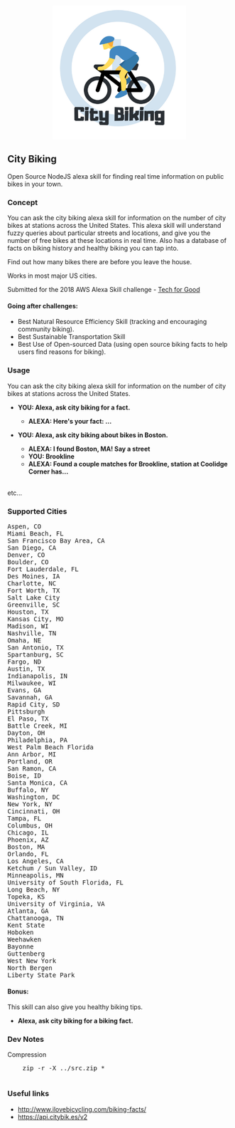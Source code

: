 <p align="center">
    <img src="./assets/city_biking_logo.png" width="300"/>
</p>

City Biking
---
Open Source NodeJS alexa skill for finding real time information on public bikes in your town.

### Concept

You can ask the city biking alexa skill for information on the number of city bikes at stations across the United States.
This alexa skill will understand fuzzy queries about particular streets and locations, and give you the number of free bikes at these locations in real time.
Also has a database of facts on biking history and healthy biking you can tap into.

Find out how many bikes there are before you leave the house.

Works in most major US cities.

Submitted for the 2018 AWS Alexa Skill challenge - <a href="https://alexatechforgood.devpost.com/">Tech for Good</a>

#### Going after challenges:
* Best Natural Resource Efficiency Skill (tracking and encouraging community biking).
* Best Sustainable Transportation Skill
* Best Use of Open-sourced Data (using open source biking facts to help users find reasons for biking).

### Usage
You can ask the city biking alexa skill for information on the number of city bikes at stations across the United States.

* <b>YOU: Alexa, ask city biking for a fact.</b>
    * <b>ALEXA: Here's your fact: ...</b>

* <b>YOU: Alexa, ask city biking about bikes in Boston.</b>
    * <b>ALEXA: I found Boston, MA! Say a street</b>
    * <b>YOU: Brookline</b>
    * <b>ALEXA: Found a couple matches for Brookline, station at Coolidge Corner has...</b>
<br/>
etc...

### Supported Cities

<pre>
Aspen, CO
Miami Beach, FL
San Francisco Bay Area, CA
San Diego, CA
Denver, CO
Boulder, CO
Fort Lauderdale, FL
Des Moines, IA
Charlotte, NC
Fort Worth, TX
Salt Lake City
Greenville, SC
Houston, TX
Kansas City, MO
Madison, WI
Nashville, TN
Omaha, NE
San Antonio, TX
Spartanburg, SC
Fargo, ND
Austin, TX
Indianapolis, IN
Milwaukee, WI
Evans, GA
Savannah, GA
Rapid City, SD
Pittsburgh
El Paso, TX
Battle Creek, MI
Dayton, OH
Philadelphia, PA
West Palm Beach Florida
Ann Arbor, MI
Portland, OR
San Ramon, CA
Boise, ID
Santa Monica, CA
Buffalo, NY
Washington, DC
New York, NY
Cincinnati, OH
Tampa, FL
Columbus, OH
Chicago, IL
Phoenix, AZ
Boston, MA
Orlando, FL
Los Angeles, CA
Ketchum / Sun Valley, ID
Minneapolis, MN
University of South Florida, FL
Long Beach, NY
Topeka, KS
University of Virginia, VA
Atlanta, GA
Chattanooga, TN
Kent State
Hoboken
Weehawken
Bayonne
Guttenberg
West New York
North Bergen
Liberty State Park
</pre>


#### Bonus:
This skill can also give you healthy biking tips.

* <b>Alexa, ask city biking for a biking fact.</b>


### Dev Notes

Compression
<pre>
    zip -r -X ../src.zip *
 </pre>

### Useful links
* http://www.ilovebicycling.com/biking-facts/
* https://api.citybik.es/v2
